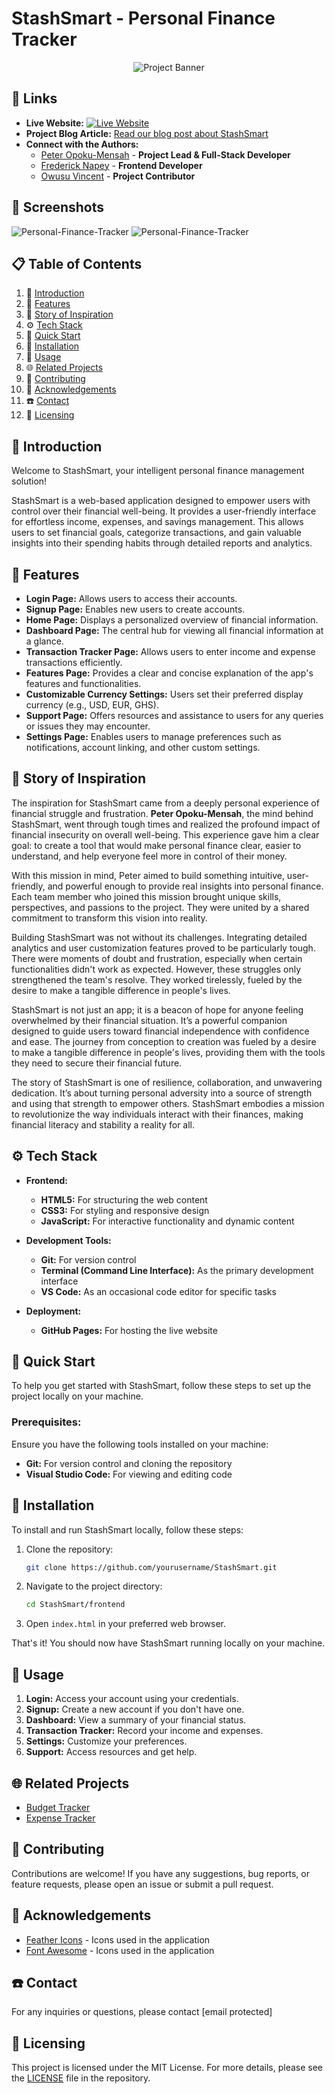 # StashSmart - Personal Finance Tracker

<div align="center">
  <img src="./assets/stashsmart.png" alt="Project Banner">
</div>

## 🔗 Links

* **Live Website:** [![Live Website](https://i.postimg.cc/d11N1jpJ/live-icon.png)](https://deezyfg.github.io/StashSmart/)
* **Project Blog Article:** [Read our blog post about StashSmart]()
* **Connect with the Authors:** 
  - [Peter Opoku-Mensah](https://www.linkedin.com/in/opokumensahpeter/) - **Project Lead & Full-Stack Developer**
  - [Frederick Napey](https://www.linkedin.com/in/frederick-napey-85426a287/) - **Frontend Developer**
  - [Owusu Vincent](https://www.linkedin.com/in/owusuvincent/) - **Project Contributor**

## 📸 Screenshots

![Personal-Finance-Tracker](./assets/sc-finished-product.png)
![Personal-Finance-Tracker](./assets/sc1-finished-product.png)

## 📋 Table of Contents

1. 🤖 [Introduction](#introduction)
2. 🔋 [Features](#features)
3. 🦜️ [Story of Inspiration](#story-of-inspiration)
4. ⚙️ [Tech Stack](#tech-stack)
5. 🤸 [Quick Start](#quick-start)
6. 🚀 [Installation](#installation)
7. 🤳️ [Usage](#usage)
8. 🌐️ [Related Projects](#related-projects)
9. 🤔️ [Contributing](#contributing)
10. 🫡 [Acknowledgements](#acknowledgements)
11. ☎️ [Contact](#contact)
12. 📃️ [Licensing](#licensing)

## 🤖 Introduction

Welcome to StashSmart, your intelligent personal finance management solution!

StashSmart is a web-based application designed to empower users with control over their financial well-being. It provides a user-friendly interface for effortless income, expenses, and savings management. This allows users to set financial goals, categorize transactions, and gain valuable insights into their spending habits through detailed reports and analytics.

## 🔋 Features

* **Login Page:** Allows users to access their accounts.
* **Signup Page:** Enables new users to create accounts.
* **Home Page:** Displays a personalized overview of financial information.
* **Dashboard Page:** The central hub for viewing all financial information at a glance.
* **Transaction Tracker Page:** Allows users to enter income and expense transactions efficiently.
* **Features Page:** Provides a clear and concise explanation of the app's features and functionalities.
* **Customizable Currency Settings:** Users set their preferred display currency (e.g., USD, EUR, GHS).
* **Support Page:** Offers resources and assistance to users for any queries or issues they may encounter.
* **Settings Page:** Enables users to manage preferences such as notifications, account linking, and other custom settings.

## 🦜️ Story of Inspiration

The inspiration for StashSmart came from a deeply personal experience of financial struggle and frustration. **Peter Opoku-Mensah**, the mind behind StashSmart, went through tough times and realized the profound impact of financial insecurity on overall well-being. This experience gave him a clear goal: to create a tool that would make personal finance clear, easier to understand, and help everyone feel more in control of their money.

With this mission in mind, Peter aimed to build something intuitive, user-friendly, and powerful enough to provide real insights into personal finance. Each team member who joined this mission brought unique skills, perspectives, and passions to the project. They were united by a shared commitment to transform this vision into reality.

Building StashSmart was not without its challenges. Integrating detailed analytics and user customization features proved to be particularly tough. There were moments of doubt and frustration, especially when certain functionalities didn't work as expected. However, these struggles only strengthened the team's resolve. They worked tirelessly, fueled by the desire to make a tangible difference in people's lives.

StashSmart is not just an app; it is a beacon of hope for anyone feeling overwhelmed by their financial situation. It’s a powerful companion designed to guide users toward financial independence with confidence and ease. The journey from conception to creation was fueled by a desire to make a tangible difference in people's lives, providing them with the tools they need to secure their financial future.

The story of StashSmart is one of resilience, collaboration, and unwavering dedication. It’s about turning personal adversity into a source of strength and using that strength to empower others. StashSmart embodies a mission to revolutionize the way individuals interact with their finances, making financial literacy and stability a reality for all.

## ⚙️ Tech Stack

* **Frontend:**
  - **HTML5:** For structuring the web content
  - **CSS3:** For styling and responsive design
  - **JavaScript:** For interactive functionality and dynamic content

* **Development Tools:**
  - **Git:** For version control
  - **Terminal (Command Line Interface):** As the primary development interface
  - **VS Code:** As an occasional code editor for specific tasks

* **Deployment:**
  - **GitHub Pages:** For hosting the live website

## 🤸 Quick Start

To help you get started with StashSmart, follow these steps to set up the project locally on your machine.

### Prerequisites:
Ensure you have the following tools installed on your machine:

- **Git:** For version control and cloning the repository
- **Visual Studio Code:** For viewing and editing code

## 🚀 Installation

To install and run StashSmart locally, follow these steps:

1. Clone the repository:
    ```bash
    git clone https://github.com/yourusername/StashSmart.git
    ```
2. Navigate to the project directory:
    ```bash
    cd StashSmart/frontend
    ```
3. Open `index.html` in your preferred web browser.

That's it! You should now have StashSmart running locally on your machine.

## 🤳️ Usage

1. **Login:** Access your account using your credentials.
2. **Signup:** Create a new account if you don't have one.
3. **Dashboard:** View a summary of your financial status.
4. **Transaction Tracker:** Record your income and expenses.
5. **Settings:** Customize your preferences.
6. **Support:** Access resources and get help.

## 🌐️ Related Projects

- [Budget Tracker](https://github.com/sammitjain/budget-tracker)
- [Expense Tracker](https://github.com/sameersyd/Expenso-iOS)

## 🤔️ Contributing

Contributions are welcome! If you have any suggestions, bug reports, or feature requests, please open an issue or submit a pull request.

## 🫡 Acknowledgements

- [Feather Icons](https://feathericons.com/) - Icons used in the application
- [Font Awesome](https://fontawesome.com/) - Icons used in the application

## ☎️ Contact

For any inquiries or questions, please contact [email protected]

## 📃️ Licensing

This project is licensed under the MIT License. For more details, please see the [LICENSE](LICENSE) file in the repository.

